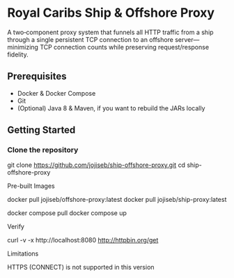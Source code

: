 # Royal Caribs Ship & Offshore Proxy

A two‑component proxy system that funnels all HTTP traffic from a ship through a single persistent TCP connection to an offshore server—minimizing TCP connection counts while preserving request/response fidelity.

## Prerequisites

- Docker & Docker Compose  
- Git  
- (Optional) Java 8 & Maven, if you want to rebuild the JARs locally

## Getting Started

### Clone the repository

git clone https://github.com/jojiseb/ship-offshore-proxy.git
cd ship-offshore-proxy

Pre-built Images

docker pull jojiseb/offshore-proxy:latest
docker pull jojiseb/ship-proxy:latest

docker compose pull
docker compose up

Verify

curl -v -x http://localhost:8080 http://httpbin.org/get

Limitations

HTTPS (CONNECT) is not supported in this version
